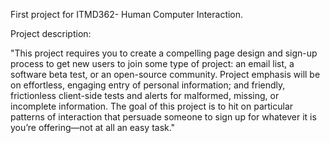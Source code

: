 First project for ITMD362- Human Computer Interaction.

Project description:

"This project requires you to create a compelling page design and sign-up process to get new users to join some type of project: an email list, a software beta test, or an open-source community. Project emphasis will be on effortless, engaging entry of personal information; and friendly, frictionless client-side tests and alerts for malformed, missing, or incomplete information. The goal of this project is to hit on particular patterns of interaction that persuade someone to sign up for whatever it is you’re offering—not at all an easy task."